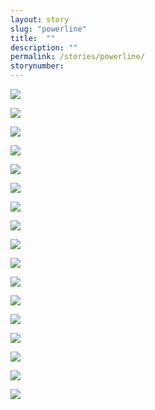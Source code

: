 ```yaml
---
layout: story
slug: "powerline"
title:  ""
description: ""
permalink: /stories/powerline/
storynumber: 
---
```

![](/images/{{page.slug}}/CY5A6381-2.jpg)

![](/images/{{page.slug}}/CY5A6365-2.jpg)

![](/images/{{page.slug}}/CY5A6383.jpg)

![](/images/{{page.slug}}/CY5A6380.jpg)

![](/images/{{page.slug}}/CY5A6384.jpg)

![](/images/{{page.slug}}/CY5A6390.jpg)

![](/images/{{page.slug}}/CY5A6382-2.jpg)

![](/images/{{page.slug}}/CY5A6360.jpg)

![](/images/{{page.slug}}/CY5A6461-2.jpg)

![](/images/{{page.slug}}/CY5A6363.jpg)

![](/images/{{page.slug}}/CY5A6355-5.jpg)

![](/images/{{page.slug}}/CY5A6393-3.jpg)

![](/images/{{page.slug}}/CY5A6371.jpg)

![](/images/{{page.slug}}/CY5A6364.jpg)

![](/images/{{page.slug}}/CY5A6372-2.jpg)

![](/images/{{page.slug}}/CY5A6425-2.jpg)

![](/images/{{page.slug}}/CY5A6405-2.jpg)

